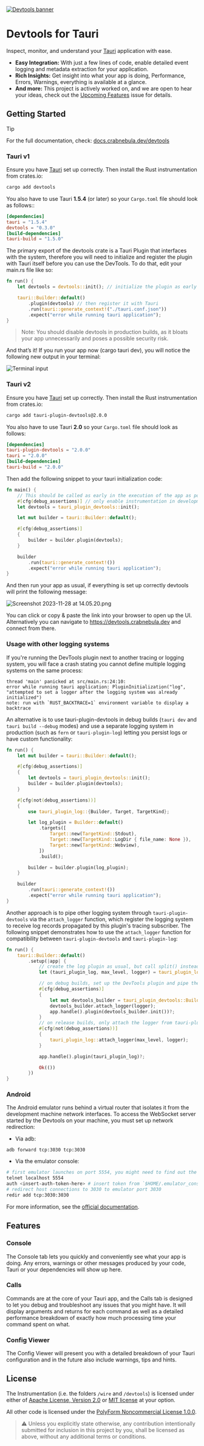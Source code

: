 [![Devtools banner](/docs/gh-banner.webp)](https://devtools.crabnebula.dev)

# Devtools for Tauri

Inspect, monitor, and understand your [Tauri](https://tauri.app) application with ease.

- **Easy Integration:** With just a few lines of code, enable detailed event logging and metadata extraction for your application.
- **Rich Insights:** Get insight into what your app is doing, Performance, Errors, Warnings, everything is available at a glance.
- **And more:** This project is actively worked on, and we are open to hear your ideas, check out the [Upcoming Features]() issue for details.

## Getting Started

> [!TIP]
> For the full documentation, check: [docs.crabnebula.dev/devtools](https://docs.crabnebula.dev/devtools)

### Tauri v1

Ensure you have [Tauri](https://tauri.app/v1/guides/getting-started/setup/) set up correctly. Then install the Rust instrumentation from crates.io:

```sh
cargo add devtools
```

You also have to use Tauri **1.5.4** (or later) so your `Cargo.toml` file should look as follows::

```toml
[dependencies]
tauri = "1.5.4"
devtools = "0.3.0"
[build-dependencies]
tauri-build = "1.5.0"
```

The primary export of the devtools crate is a Tauri Plugin that interfaces with the system, therefore you will need to initialize and register the plugin with Tauri itself before you can use the DevTools. To do that, edit your main.rs file like so:

```rust
fn run() {
    let devtools = devtools::init(); // initialize the plugin as early as possible

    tauri::Builder::default()
        .plugin(devtools) // then register it with Tauri
        .run(tauri::generate_context!("./tauri.conf.json"))
        .expect("error while running tauri application");
}
```

> Note: You should disable devtools in production builds, as it bloats your app unnecessarily and poses a possible security risk.

And that’s it! If you run your app now (cargo tauri dev), you will notice the following new output in your terminal:

![Terminal input](docs/devtools-running.png)

### Tauri v2

Ensure you have [Tauri](https://v2.tauri.app/guides/create/) set up correctly. Then install the Rust instrumentation from crates.io:

```sh
cargo add tauri-plugin-devtools@2.0.0
```

You also have to use Tauri **2.0** so your `Cargo.toml` file should look as follows:

```toml
[dependencies]
tauri-plugin-devtools = "2.0.0"
tauri = "2.0.0"
[build-dependencies]
tauri-build = "2.0.0"
```

Then add the following snippet to your tauri initialization code:

```rust
fn main() {
    // This should be called as early in the execution of the app as possible
    #[cfg(debug_assertions)] // only enable instrumentation in development builds
    let devtools = tauri_plugin_devtools::init();

    let mut builder = tauri::Builder::default();

    #[cfg(debug_assertions)]
    {
        builder = builder.plugin(devtools);
    }

    builder
        .run(tauri::generate_context!())
        .expect("error while running tauri application");
}
```

And then run your app as usual, if everything is set up correctly devtools will print the following message:

![Screenshot 2023-11-28 at 14.05.20.png](https://github.com/crabnebula-dev/devtools/blob/f9970a0daa40757256aa1b32c93d66039cbdd041/Screenshot.png)

You can click or copy & paste the link into your browser to open up the UI.
Alternatively you can navigate to https://devtools.crabnebula.dev and connect from there.

### Usage with other logging systems

If you're running the DevTools plugin next to another tracing or logging system, you will face a crash
stating you cannot define multiple logging systems on the same process:

```
thread 'main' panicked at src/main.rs:24:10:
error while running tauri application: PluginInitialization("log", "attempted to set a logger after the logging system was already initialized")
note: run with `RUST_BACKTRACE=1` environment variable to display a backtrace
```

An alternative is to use tauri-plugin-devtools in debug builds (`tauri dev` and `tauri build --debug` modes)
and use a separate logging system in production (such as `fern` or `tauri-plugin-log`) letting you persist logs or have custom functionality:

```rust
fn run() {
    let mut builder = tauri::Builder::default();

    #[cfg(debug_assertions)]
    {
        let devtools = tauri_plugin_devtools::init();
        builder = builder.plugin(devtools);
    }

    #[cfg(not(debug_assertions))]
    {
        use tauri_plugin_log::{Builder, Target, TargetKind};

        let log_plugin = Builder::default()
            .targets([
                Target::new(TargetKind::Stdout),
                Target::new(TargetKind::LogDir { file_name: None }),
                Target::new(TargetKind::Webview),
            ])
            .build();

        builder = builder.plugin(log_plugin);
    }

    builder
        .run(tauri::generate_context!())
        .expect("error while running tauri application");
}
```

Another approach is to pipe other logging system through `tauri-plugin-devtools` via the `attach_logger` function,
which register the logging system to receive log records propagated by this plugin's tracing subscriber.
The following snippet demonstrates how to use the `attach_logger` function for compatibility between
`tauri-plugin-devtools` and `tauri-plugin-log`:

```rust
fn run() {
    tauri::Builder::default()
        .setup(|app| {
            // create the log plugin as usual, but call split() instead of build()
            let (tauri_plugin_log, max_level, logger) = tauri_plugin_log::Builder::new().split(app.handle())?;

            // on debug builds, set up the DevTools plugin and pipe the logger from tauri-plugin-log
            #[cfg(debug_assertions)]
            {
                let mut devtools_builder = tauri_plugin_devtools::Builder::default();
                devtools_builder.attach_logger(logger);
                app.handle().plugin(devtools_builder.init())?;
            }
            // on release builds, only attach the logger from tauri-plugin-log
            #[cfg(not(debug_assertions))]
            {
                tauri_plugin_log::attach_logger(max_level, logger);
            }

            app.handle().plugin(tauri_plugin_log)?;

            Ok(())
        })
}
```

### Android

The Android emulator runs behind a virtual router that isolates it from the development machine network interfaces.
To access the WebSocket server started by the Devtools on your machine, you must set up network redirection:

- Via adb:

```
adb forward tcp:3030 tcp:3030
```

- Via the emulator console:

```sh
# first emulator launches on port 5554, you might need to find out the port via `$ adb devices`
telnet localhost 5554
auth <insert-auth-token-here> # insert token from `$HOME/.emulator_console_auth_token`
# redirect host connections to 3030 to emulator port 3030
redir add tcp:3030:3030
```

For more information, see the [official documentation](https://developer.android.com/studio/run/emulator-networking#redirection).

## Features

### Console

The Console tab lets you quickly and conveniently see what your app is doing.
Any errors, warnings or other messages produced by your code, Tauri or your dependencies will show up here.

### Calls

Commands are at the core of your Tauri app, and the Calls tab is designed to let you debug and troubleshoot any
issues that you might have. It will display arguments and returns for each command as well as a detailed performance
breakdown of exactly how much processing time your command spent on what.

### Config Viewer

The Config Viewer will present you with a detailed breakdown of your Tauri configuration and in the future also include
warnings, tips and hints.

## License

The Instrumentation (i.e. the folders `/wire` and `/devtools`) is licensed under either of [Apache License, Version 2.0](./LICENSES/Apache-2.0.md) or [MIT license](./LICENSES/MIT.md) at your option.

All other code is licensed under the [PolyForm Noncommercial License 1.0.0](./LICENSES/Polyform-Noncommercial.md).

> ⚠️ Unless you explicitly state otherwise, any contribution intentionally submitted for inclusion in this project by you, shall be licensed as above, without any additional terms or conditions.
